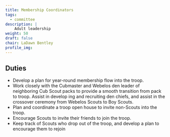 ```yaml
---
title: Membership Coordinators
tags:
  - committee
description: |
    Adult leadership
weight: 50
draft: false
chair: LaDawn Bentley
profile_img:
---
```


## Duties

- Develop a plan for year-round membership flow into the troop.
- Work closely with the Cubmaster and Webelos den leader of neighboring Cub
Scout packs to provide a smooth transition from pack to troop. Assist in develop
ing and recruiting den chiefs, and assist in the crossover ceremony from Webelos
Scouts to Boy Scouts.
- Plan and coordinate a troop open house to invite non-Scouts into the troop.
- Encourage Scouts to invite their friends to join the troop.
- Keep track of Scouts who drop out of the troop, and develop a plan to encourage
them to rejoin
